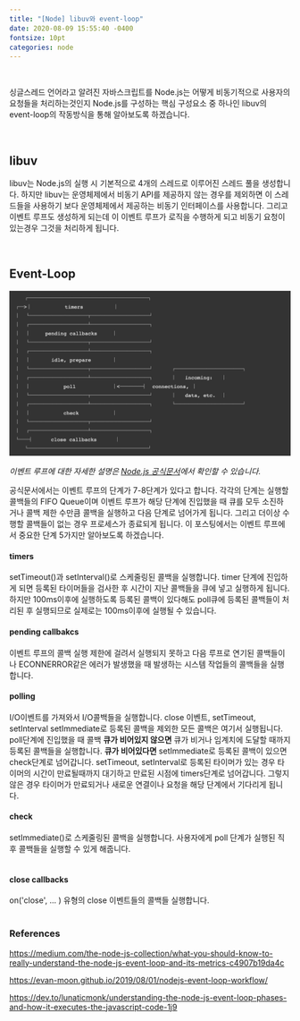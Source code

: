 ```yaml
---
title: "[Node] libuv와 event-loop"
date: 2020-08-09 15:55:40 -0400
fontsize: 10pt
categories: node
---
```

<br>

싱글스레드 언어라고 알려진 자바스크립트를 Node.js는 어떻게 비동기적으로 사용자의 요청들을 처리하는것인지 Node.js를 구성하는 핵심 구성요소 중 하나인 libuv의 event-loop의 작동방식을 통해 알아보도록 하겠습니다.  

<br>

## libuv  

libuv는 Node.js의 실행 시 기본적으로 4개의 스레드로 이루어진 스레드 풀을 생성합니다. 하지만 libuv는 운영체제에서 비동기 API를 제공하지 않는 경우를 제외하면 이 스레드들을 사용하기 보다 운영체제에서 제공하는 비동기 인터페이스를 사용합니다. 그리고 이벤트 루프도 생성하게 되는데 이 이벤트 루프가 로직을 수행하게 되고 비동기 요청이 있는경우 그것을 처리하게 됩니다.

<br>

## Event-Loop  

![node_event_loop](/assets/images/node_event_loop.png)

_이벤트 루프에 대한 자세한 설명은 [Node.js 공식문서](https://nodejs.org/ko/docs/guides/event-loop-timers-and-nexttick/)에서 확인할 수 있습니다._  

공식문서에서는 이벤트 루프의 단계가 7-8단계가 있다고 합니다. 각각의 단계는 실행할 콜백들의 FIFO Queue이며 이벤트 루프가 해당 단계에 진입했을 때 큐를 모두 소진하거나 콜백 제한 수만큼 콜백을 실행하고 다음 단계로 넘어가게 됩니다. 그리고 더이상 수행할 콜백들이 없는 경우 프로세스가 종료되게 됩니다. 이 포스팅에서는 이벤트 루프에서 중요한 단계 5가지만 알아보도록 하겠습니다.

#### timers  
setTimeout()과 setInterval()로 스케줄링된 콜백을 실행합니다. timer 단계에 진입하게 되면 등록된 타이머들을 검사한 후 시간이 지난 콜백들을 큐에 넣고 실행하게 됩니다. 하지만 100ms이후에 실행하도록 등록된 콜백이 있다해도 poll큐에 등록된 콜백들이 처리된 후 실행되므로 실제로는 100ms이후에 실행될 수 있습니다.
<br>

#### pending callbakcs  
이벤트 루프의 콜백 실행 제한에 걸려서 실행되지 못하고 다음 루프로 연기된 콜백들이나 ECONNERROR같은 에러가 발생했을 때 발생하는 시스템 작업들의 콜백들을 실행합니다.
<br>

#### polling  
I/O이벤트를 가져와서 I/O콜백들을 실행합니다. close 이벤트, setTimeout, setInterval setImmediate로 등록된 콜백을 제외한 모든 콜백은 여기서 실행됩니다. poll단계에 진입했을 때 콜백 **큐가 비어있지 않으면** 큐가 비거나 임계치에 도달할 때까지 등록된 콜백들을 실행합니다. **큐가 비어있다면** setImmediate로 등록된 콜백이 있으면 check단계로 넘어갑니다. setTimeout, setInterval로 등록된 타이머가 있는 경우 타이머의 시간이 만료될때까지 대기하고 만료된 시점에 timers단계로 넘어갑니다. 그렇지 않은 경우 타이머가 만료되거나 새로운 연결이나 요청을 해당 단계에서 기다리게 됩니다.
<br>

#### check  
setImmediate()로 스케줄링된 콜백을 실행합니다. 사용자에게 poll 단계가 실행된 직후 콜백들을 실행할 수 있게 해줍니다.  
<br>

#### close callbacks  
on('close', ... ) 유형의 close 이벤트들의 콜백들 실행합니다.  
<br>

### References  

<https://medium.com/the-node-js-collection/what-you-should-know-to-really-understand-the-node-js-event-loop-and-its-metrics-c4907b19da4c>  

<https://evan-moon.github.io/2019/08/01/nodejs-event-loop-workflow/>  

<https://dev.to/lunaticmonk/understanding-the-node-js-event-loop-phases-and-how-it-executes-the-javascript-code-1j9>  